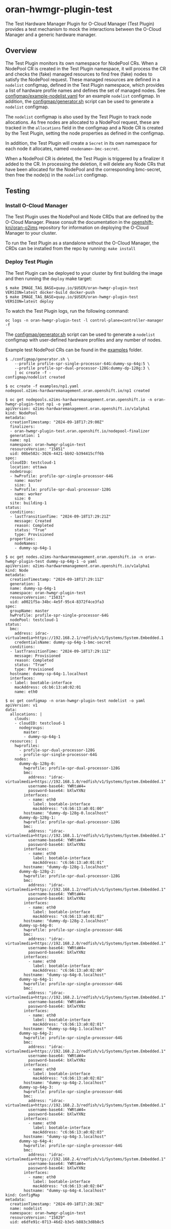 # oran-hwmgr-plugin-test

The Test Hardware Manager Plugin for O-Cloud Manager (Test Plugin) provides a test mechanism to mock the interactions
between the O-Cloud Manager and a generic hardware manager.

## Overview

The Test Plugin monitors its own namespace for NodePool CRs. When a NodePool CR is created in the Test Plugin namespace,
it will process the CR and checks the (fake) managed resources to find free (fake) nodes to satisfy the NodePool
request. These managed resources are defined in a `nodelist` configmap, defined in the Test Plugin namespace, which
provides a list of hardware profile names and defines the set of managed nodes. See
[configmap/example-nodelist.yaml](configmap/example-nodelist.yaml) for an example `nodelist` configmap. In addition, the
[configmap/generator.sh](configmap/generator.sh) script can be used to generate a `nodelist` configmap.

The `nodelist` configmap is also used by the Test Plugin to track node allocations. As free nodes are allocated to a
NodePool request, these are tracked in the `allocations` field in the configmap and a Node CR is created by the Test
Plugin, setting the node properties as defined in the configmap.

In addition, the Test Plugin will create a `Secret` in its own namespace for each node it allocates, named
`<nodename>-bmc-secret`.

When a NodePool CR is deleted, the Test Plugin is triggered by a finalizer it added to the CR. In processing the
deletion, it will delete any Node CRs that have been allocated for the NodePool and the corresponding bmc-secret, then
free the node(s) in the `nodelist` configmap.

## Testing

### Install O-Cloud Manager

The Test Plugin uses the NodePool and Node CRDs that are defined by the O-Cloud Manager. Please consult the
documentation in the [openshift-kni/oran-o2ims](https://github.com/openshift-kni/oran-o2ims) repository for information
on deploying the O-Cloud Manager to your cluster.

To run the Test Plugin as a standalone without the O-Cloud Manager, the CRDs can be installed from the repo by running:
`make install`

### Deploy Test Plugin

The Test Plugin can be deployed to your cluster by first building the image and then running the `deploy` make target:

```console
$ make IMAGE_TAG_BASE=quay.io/$USER/oran-hwmgr-plugin-test VERSION=latest docker-build docker-push
$ make IMAGE_TAG_BASE=quay.io/$USER/oran-hwmgr-plugin-test VERSION=latest deploy
```

To watch the Test Plugin logs, run the following command:

```console
oc logs -n oran-hwmgr-plugin-test -l control-plane=controller-manager -f
```

The [configmap/generator.sh](configmap/generator.sh) script can be used to generate a `nodelist` configmap with
user-defined hardware profiles and any number of nodes.

Example test NodePool CRs can be found in the [examples](examples) folder.

```console
$ ./configmap/generator.sh \
    --profile profile-spr-single-processor-64G:dummy-sp-64g:5 \
	--profile profile-spr-dual-processor-128G:dummy-dp-128g:3 \
	| oc create -f -
configmap/nodelist created

$ oc create -f examples/np1.yaml
nodepool.o2ims-hardwaremanagement.oran.openshift.io/np1 created

$ oc get nodepools.o2ims-hardwaremanagement.oran.openshift.io -n oran-hwmgr-plugin-test np1 -o yaml
apiVersion: o2ims-hardwaremanagement.oran.openshift.io/v1alpha1
kind: NodePool
metadata:
  creationTimestamp: "2024-09-18T17:29:00Z"
  finalizers:
  - oran-hwmgr-plugin-test.oran.openshift.io/nodepool-finalizer
  generation: 1
  name: np1
  namespace: oran-hwmgr-plugin-test
  resourceVersion: "15851"
  uid: 00be582c-3026-4421-bb92-b394415cff6b
spec:
  cloudID: testcloud-1
  location: ottawa
  nodeGroup:
  - hwProfile: profile-spr-single-processor-64G
    name: master
    size: 1
  - hwProfile: profile-spr-dual-processor-128G
    name: worker
    size: 0
  site: building-1
status:
  conditions:
  - lastTransitionTime: "2024-09-18T17:29:21Z"
    message: Created
    reason: Completed
    status: "True"
    type: Provisioned
  properties:
    nodeNames:
    - dummy-sp-64g-1

$ oc get nodes.o2ims-hardwaremanagement.oran.openshift.io -n oran-hwmgr-plugin-test dummy-sp-64g-1 -o yaml
apiVersion: o2ims-hardwaremanagement.oran.openshift.io/v1alpha1
kind: Node
metadata:
  creationTimestamp: "2024-09-18T17:29:11Z"
  generation: 1
  name: dummy-sp-64g-1
  namespace: oran-hwmgr-plugin-test
  resourceVersion: "15831"
  uid: a0021f5a-34bc-4e5f-95c4-8372f4ce3fa3
spec:
  groupName: master
  hwProfile: profile-spr-single-processor-64G
  nodePool: testcloud-1
status:
  bmc:
    address: idrac-virtualmedia+https://192.168.2.1/redfish/v1/Systems/System.Embedded.1
    credentialsName: dummy-sp-64g-1-bmc-secret
  conditions:
  - lastTransitionTime: "2024-09-18T17:29:11Z"
    message: Provisioned
    reason: Completed
    status: "True"
    type: Provisioned
  hostname: dummy-sp-64g-1.localhost
  interfaces:
  - label: bootable-interface
    macAddress: c6:b6:13:a0:02:01
    name: eth0

$ oc get configmap -n oran-hwmgr-plugin-test nodelist -o yaml
apiVersion: v1
data:
  allocations: |
    clouds:
    - cloudID: testcloud-1
      nodegroups:
        master:
        - dummy-sp-64g-1
  resources: |
    hwprofiles:
      - profile-spr-dual-processor-128G
      - profile-spr-single-processor-64G
    nodes:
      dummy-dp-128g-0:
        hwprofile: profile-spr-dual-processor-128G
        bmc:
          address: "idrac-virtualmedia+https://192.168.1.0/redfish/v1/Systems/System.Embedded.1"
          username-base64: YWRtaW4=
          password-base64: bXlwYXNz
        interfaces:
          - name: eth0
            label: bootable-interface
            macAddress: "c6:b6:13:a0:01:00"
        hostname: "dummy-dp-128g-0.localhost"
      dummy-dp-128g-1:
        hwprofile: profile-spr-dual-processor-128G
        bmc:
          address: "idrac-virtualmedia+https://192.168.1.1/redfish/v1/Systems/System.Embedded.1"
          username-base64: YWRtaW4=
          password-base64: bXlwYXNz
        interfaces:
          - name: eth0
            label: bootable-interface
            macAddress: "c6:b6:13:a0:01:01"
        hostname: "dummy-dp-128g-1.localhost"
      dummy-dp-128g-2:
        hwprofile: profile-spr-dual-processor-128G
        bmc:
          address: "idrac-virtualmedia+https://192.168.1.2/redfish/v1/Systems/System.Embedded.1"
          username-base64: YWRtaW4=
          password-base64: bXlwYXNz
        interfaces:
          - name: eth0
            label: bootable-interface
            macAddress: "c6:b6:13:a0:01:02"
        hostname: "dummy-dp-128g-2.localhost"
      dummy-sp-64g-0:
        hwprofile: profile-spr-single-processor-64G
        bmc:
          address: "idrac-virtualmedia+https://192.168.2.0/redfish/v1/Systems/System.Embedded.1"
          username-base64: YWRtaW4=
          password-base64: bXlwYXNz
        interfaces:
          - name: eth0
            label: bootable-interface
            macAddress: "c6:b6:13:a0:02:00"
        hostname: "dummy-sp-64g-0.localhost"
      dummy-sp-64g-1:
        hwprofile: profile-spr-single-processor-64G
        bmc:
          address: "idrac-virtualmedia+https://192.168.2.1/redfish/v1/Systems/System.Embedded.1"
          username-base64: YWRtaW4=
          password-base64: bXlwYXNz
        interfaces:
          - name: eth0
            label: bootable-interface
            macAddress: "c6:b6:13:a0:02:01"
        hostname: "dummy-sp-64g-1.localhost"
      dummy-sp-64g-2:
        hwprofile: profile-spr-single-processor-64G
        bmc:
          address: "idrac-virtualmedia+https://192.168.2.2/redfish/v1/Systems/System.Embedded.1"
          username-base64: YWRtaW4=
          password-base64: bXlwYXNz
        interfaces:
          - name: eth0
            label: bootable-interface
            macAddress: "c6:b6:13:a0:02:02"
        hostname: "dummy-sp-64g-2.localhost"
      dummy-sp-64g-3:
        hwprofile: profile-spr-single-processor-64G
        bmc:
          address: "idrac-virtualmedia+https://192.168.2.3/redfish/v1/Systems/System.Embedded.1"
          username-base64: YWRtaW4=
          password-base64: bXlwYXNz
        interfaces:
          - name: eth0
            label: bootable-interface
            macAddress: "c6:b6:13:a0:02:03"
        hostname: "dummy-sp-64g-3.localhost"
      dummy-sp-64g-4:
        hwprofile: profile-spr-single-processor-64G
        bmc:
          address: "idrac-virtualmedia+https://192.168.2.4/redfish/v1/Systems/System.Embedded.1"
          username-base64: YWRtaW4=
          password-base64: bXlwYXNz
        interfaces:
          - name: eth0
            label: bootable-interface
            macAddress: "c6:b6:13:a0:02:04"
        hostname: "dummy-sp-64g-4.localhost"
kind: ConfigMap
metadata:
  creationTimestamp: "2024-09-18T17:28:38Z"
  name: nodelist
  namespace: oran-hwmgr-plugin-test
  resourceVersion: "15829"
  uid: e6dfe91c-0713-46d2-b3e5-b883c3d8b8c5

```


